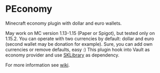 # PEconomy
Minecraft economy plugin with dollar and euro wallets.

May work on MC version 1.13-1.15 (Paper or Spigot), but tested only on 1.15.2.
You can operate with two currencies by default: dollar and euro (second wallet may be donation for example).
Sure, you can add own currencies or remove defaults, easy :)
This plugin hook into Vault as economy provider and use [SKLibrary](https://github.com/SoKnight/SKLibrary) as dependency.

For more information see [wiki](https://github.com/SoKnight/PEconomy/wiki).
